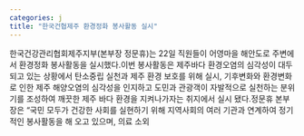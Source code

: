 ```yaml
---
categories: j
title: "한국건협제주 환경정화 봉사활동 실시"
---
```

한국건강관리협회제주지부(본부장 정문휴)는 22일 직원들이 어영마을 해안도로 주변에서 환경정화 봉사활동을 실시했다.이번 봉사활동은 제주바다 환경오염의 심각성이 대두되고 있는 상황에서 탄소중립 실천과 제주 환경 보호를 위해 실시, 기후변화와 환경변화로 인한 제주 해양오염의 심각성을 인지하고 도민과 관광객이 자발적으로 실천하는 분위기를 조성하여 깨끗한 제주 바다 환경을 지켜나가자는 취지에서 실시 됐다.정문휴 본부장은 “국민 모두가 건강한 사회를 실현하기 위해 지역사회의 여러 기관과 연계하여 정기적인 봉사활동을 해 오고 있으며, 의료 소외